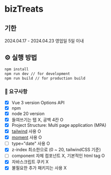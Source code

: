 # bizTreats

## 기한

2024.04.17 - 2024.04.23 영업일 5일 이내

## ⚙️ 실행 방법

```cmd
npm install
npm run dev // for development
npm run build // for production build
```

### 🚧 요구사항

- [X] Vue 3 version Options API
- [X] npm
- [X] node 20 version
- [X] 들여쓰기는 탭 X, 공백 4칸 O
- [X] Project Structure: Multi page application (MPA)
- [X] [tailwind](https://tailwindcss.com/docs/installation) 사용 O
- [X] [moment](https://momentjs.com/) 사용 O
- [ ] type="date" 사용 O
- [X] z-index 최소한으로 (0 ~ 20, tailwindCSS 기준)
- [ ] component 자체 컴포넌트 X, 기본적인 html tag O
- [X] 자바스크립트 쿠키 X
- [X] 불필요한 추가 패키지는 사용 X
